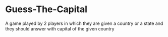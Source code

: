 # Guess-The-Capital
A game played by 2 players in which they are given a country or a state and they should answer with capital of the given country
